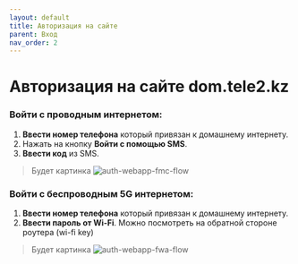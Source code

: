```yaml
---
layout: default
title: Авторизация на сайте
parent: Вход
nav_order: 2
---
```


# Авторизация на сайте dom.tele2.kz

### Войти с проводным интернетом:

1. **Ввести номер телефона** который привязан к домашнему интернету.
2. Нажать на кнопку **Войти с помощью SMS**.
3. **Ввести код** из SMS.

> Будет картинка
![auth-webapp-fmc-flow](TBC.PIC)

### Войти с беспроводным 5G интернетом:

1. **Ввести номер телефона** который привязан к домашнему интернету.
2. **Ввести пароль от Wi-Fi**. Можно посмотреть на обратной стороне роутера (wi-fi key)

> Будет картинка
![auth-webapp-fwa-flow](TBC.PIC)